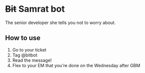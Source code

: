 # ~~Bit~~ Samrat bot

The senior developer she tells you not to worry about.

## How to use

1. Go to your ticket
2. Tag @bitbot
3. Read the message!
4. Flex to your EM that you're done on the Wednesday after GBM
